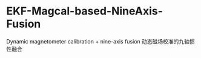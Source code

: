 # EKF-Magcal-based-NineAxis-Fusion
Dynamic magnetometer calibration + nine-axis fusion 动态磁场校准的九轴惯性融合
